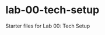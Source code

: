 
# lab-00-tech-setup

<!-- badges: start -->
<!-- badges: end -->

Starter files for Lab 00: Tech Setup

